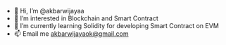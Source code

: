 - 👋 Hi, I’m @akbarwijayaa
- 👀 I’m interested in Blockchain and Smart Contract
- 🌱 I’m currently learning Solidity for developing Smart Contract on EVM
- 📫 Email me akbarwijayaok@gmail.com

<!---
akbarwijayaa/akbarwijayaa is a ✨ special ✨ repository because its `README.md` (this file) appears on your GitHub profile.
You can click the Preview link to take a look at your changes.
--->

